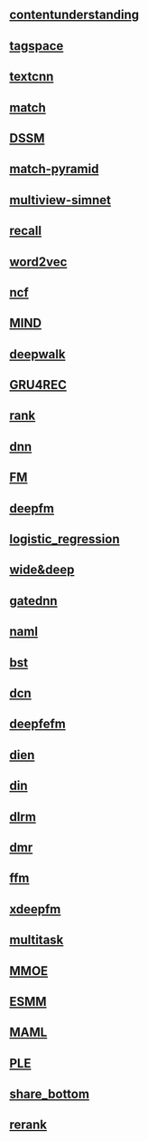 ## [contentunderstanding](https://github.com/PaddlePaddle/PaddleRec/blob/master/models/contentunderstanding)
## [tagspace](https://github.com/PaddlePaddle/PaddleRec/tree/master/models/contentunderstanding/tagspace)
## [textcnn](https://github.com/PaddlePaddle/PaddleRec/blob/master/models/contentunderstanding/textcnn)

## [match](https://github.com/PaddlePaddle/PaddleRec/blob/master/models/match)
## [DSSM](https://github.com/PaddlePaddle/PaddleRec/blob/master/models/match/dssm)
## [match-pyramid](https://github.com/PaddlePaddle/PaddleRec/blob/master/models/match/match-pyramid)
## [multiview-simnet](https://github.com/PaddlePaddle/PaddleRec/blob/master/models/match/multiview-simnet)

## [recall](https://github.com/PaddlePaddle/PaddleRec/blob/master/models/recall)
## [word2vec](https://github.com/PaddlePaddle/PaddleRec/blob/master/models/recall/word2vec)
## [ncf](https://github.com/PaddlePaddle/PaddleRec/tree/master/models/recall/ncf)
## [MIND](https://github.com/PaddlePaddle/PaddleRec/tree/master/models/recall/mind)
## [deepwalk](https://github.com/PaddlePaddle/PaddleRec/tree/master/models/recall/deepwalk)
## [GRU4REC](https://github.com/PaddlePaddle/PaddleRec/tree/release/1.8.5/models/recall/gru4rec/)

## [rank](https://github.com/PaddlePaddle/PaddleRec/blob/master/models/rank)
## [dnn](https://github.com/PaddlePaddle/PaddleRec/blob/master/models/rank/dnn)
## [FM](https://github.com/PaddlePaddle/PaddleRec/blob/master/models/rank/fm)
## [deepfm](https://github.com/PaddlePaddle/PaddleRec/blob/master/models/rank/deepfm)
## [logistic_regression](https://github.com/PaddlePaddle/PaddleRec/blob/master/models/rank/logistic_regression)
## [wide&deep](https://github.com/PaddlePaddle/PaddleRec/blob/master/models/rank/wide_deep)
## [gatednn](https://github.com/PaddlePaddle/PaddleRec/tree/master/models/rank/gateDnn)
## [naml](https://github.com/PaddlePaddle/PaddleRec/tree/master/models/rank/naml)
## [bst](https://github.com/PaddlePaddle/PaddleRec/tree/master/models/rank/bst)
## [dcn](https://github.com/PaddlePaddle/PaddleRec/tree/master/models/rank/dcn)
## [deepfefm](https://github.com/PaddlePaddle/PaddleRec/tree/master/models/rank/deepfefm)
## [dien](https://github.com/PaddlePaddle/PaddleRec/tree/master/models/rank/dien)
## [din](https://github.com/PaddlePaddle/PaddleRec/tree/master/models/rank/din)
## [dlrm](https://github.com/PaddlePaddle/PaddleRec/tree/master/models/rank/dlrm)
## [dmr](https://github.com/PaddlePaddle/PaddleRec/tree/master/models/rank/dmr)
## [ffm](https://github.com/PaddlePaddle/PaddleRec/tree/master/models/rank/ffm)
## [xdeepfm](https://github.com/PaddlePaddle/PaddleRec/tree/master/models/rank/xdeepfm)

## [multitask](https://github.com/PaddlePaddle/PaddleRec/blob/master/models/multitask)
## [MMOE](https://github.com/PaddlePaddle/PaddleRec/blob/master/models/multitask/mmoe)
## [ESMM](https://github.com/PaddlePaddle/PaddleRec/blob/master/models/multitask/esmm)
## [MAML](https://github.com/PaddlePaddle/PaddleRec/tree/master/models/multitask/maml)
## [PLE](https://github.com/PaddlePaddle/PaddleRec/tree/master/models/multitask/ple)
## [share_bottom](https://github.com/PaddlePaddle/PaddleRec/tree/master/models/multitask/share_bottom)

## [rerank](https://github.com/PaddlePaddle/PaddleRec/blob/master/models/rerank)
